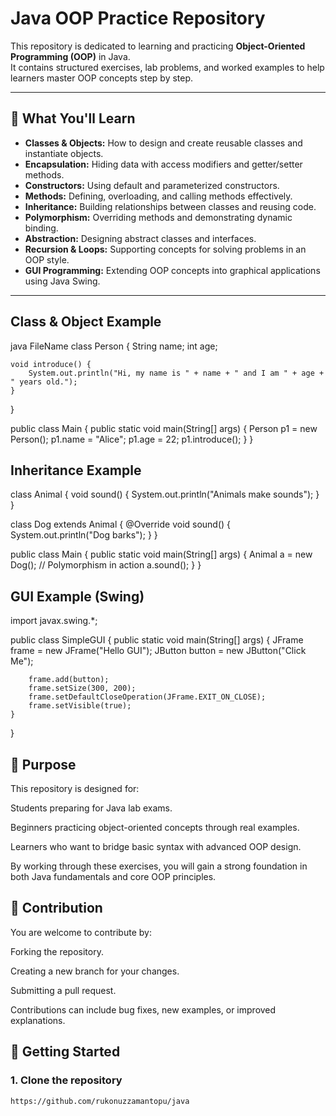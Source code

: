 # Java OOP Practice Repository

This repository is dedicated to learning and practicing **Object-Oriented Programming (OOP)** in Java.  
It contains structured exercises, lab problems, and worked examples to help learners master OOP concepts step by step.  

---

## 📘 What You'll Learn
- **Classes & Objects:** How to design and create reusable classes and instantiate objects.  
- **Encapsulation:** Hiding data with access modifiers and getter/setter methods.  
- **Constructors:** Using default and parameterized constructors.  
- **Methods:** Defining, overloading, and calling methods effectively.  
- **Inheritance:** Building relationships between classes and reusing code.  
- **Polymorphism:** Overriding methods and demonstrating dynamic binding.  
- **Abstraction:** Designing abstract classes and interfaces.  
- **Recursion & Loops:** Supporting concepts for solving problems in an OOP style.  
- **GUI Programming:** Extending OOP concepts into graphical applications using Java Swing.  

---
 
## Class & Object Example

java FileName
class Person {
    String name;
    int age;

    void introduce() {
        System.out.println("Hi, my name is " + name + " and I am " + age + " years old.");
    }
}

public class Main {
    public static void main(String[] args) {
        Person p1 = new Person();
        p1.name = "Alice";
        p1.age = 22;
        p1.introduce();
    }
}
## Inheritance Example
class Animal {
    void sound() {
        System.out.println("Animals make sounds");
    }
}

class Dog extends Animal {
    @Override
    void sound() {
        System.out.println("Dog barks");
    }
}

public class Main {
    public static void main(String[] args) {
        Animal a = new Dog(); // Polymorphism in action
        a.sound();
    }
}

## GUI Example (Swing)
import javax.swing.*;

public class SimpleGUI {
    public static void main(String[] args) {
        JFrame frame = new JFrame("Hello GUI");
        JButton button = new JButton("Click Me");

        frame.add(button);
        frame.setSize(300, 200);
        frame.setDefaultCloseOperation(JFrame.EXIT_ON_CLOSE);
        frame.setVisible(true);
    }
}

## 🎯 Purpose

This repository is designed for:

Students preparing for Java lab exams.

Beginners practicing object-oriented concepts through real examples.

Learners who want to bridge basic syntax with advanced OOP design.

By working through these exercises, you will gain a strong foundation in both Java fundamentals and core OOP principles.

## 🤝 Contribution

You are welcome to contribute by:

Forking the repository.

Creating a new branch for your changes.

Submitting a pull request.

Contributions can include bug fixes, new examples, or improved explanations.
## 🚀 Getting Started  

### 1. Clone the repository  
```bash
https://github.com/rukonuzzamantopu/java
